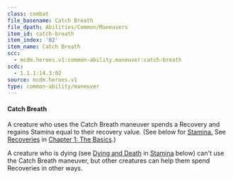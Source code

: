 ```yaml
---
class: combat
file_basename: Catch Breath
file_dpath: Abilities/Common/Maneuvers
item_id: catch-breath
item_index: '02'
item_name: Catch Breath
scc:
  - mcdm.heroes.v1:common-ability.maneuver:catch-breath
scdc:
  - 1.1.1:14.3:02
source: mcdm.heroes.v1
type: common-ability/maneuver
---
```


#### Catch Breath

A creature who uses the Catch Breath maneuver spends a Recovery and regains Stamina equal to their recovery value. (See below for [Stamina.](#page-291-0) See [Recoveries](#page-21-3) in [Chapter 1: The Basics](#page-17-3).)

A creature who is dying (see [Dying and Death](#page-292-1) in [Stamina](#page-291-0) below) can't use the Catch Breath maneuver, but other creatures can help them spend Recoveries in other ways.
